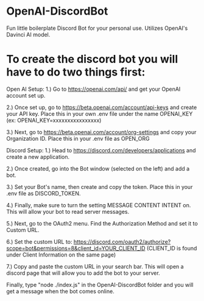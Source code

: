 # OpenAI-DiscordBot
Fun little boilerplate Discord Bot for your personal use. Utilizes OpenAI's Davinci AI model.



# To create the discord bot you will have to do two things first:

Open AI Setup:
1.) Go to https://openai.com/api/ and get your OpenAI account set up.

2.) Once set up, go to https://beta.openai.com/account/api-keys and create your API key. Place this in your own .env file under the name OPENAI_KEY (ex: OPENAI_KEY=xxxxxxxxxxxxxxxx)

3.) Next, go to https://beta.openai.com/account/org-settings and copy your Organization ID. Place this in your .env file as OPEN_ORG

Discord Setup:
1.) Head to https://discord.com/developers/applications and create a new application.

2.) Once created, go into the Bot window (selected on the left) and add a bot.

3.) Set your Bot's name, then create and copy the token. Place this in your .env file as DISCORD_TOKEN.

4.) Finally, make sure to turn the setting MESSAGE CONTENT INTENT on. This will allow your bot to read server messages.

5.) Next, go to the OAuth2 menu. Find the Authorization Method and set it to Custom URL.

6.) Set the custom URL to: https://discord.com/oauth2/authorize?scope=bot&permissions=8&client_id=YOUR_CLIENT_ID (CLIENT_ID is found under Client Information on the same page)

7.) Copy and paste the custom URL in your search bar. This will open a discord page that will allow you to add the bot to your server.


Finally, type "node ./index.js" in the OpenAI-DiscordBot folder and you will get a message when the bot comes online.



